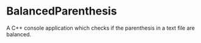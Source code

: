 # BalancedParenthesis
A C++ console application which checks if the parenthesis in a text file are balanced.
